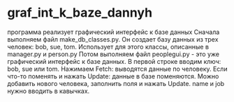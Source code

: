 # graf_int_k_baze_dannyh
программа реализует графический интерфейс к базе данных
Сначала выполняем файл make_db_classes.py. Он создает базу данных из трех человек: bob, sue, tom.
Использует  для этого классы, описанные в manager.py и person.py
Потом выполняем файл peoplegui.py - это уже графический интерфейс к базе данных.
В первой строке вводим ключ: bob, sue или tom.
Нажимаем Fetch: выводятся данные по человеку.
Если что-то поменять и нажать Update: данные в базе поменяются.
Можно добавить нового человека, заполнить поля и нажать Update.
name и job нужно вводить в кавычках.
